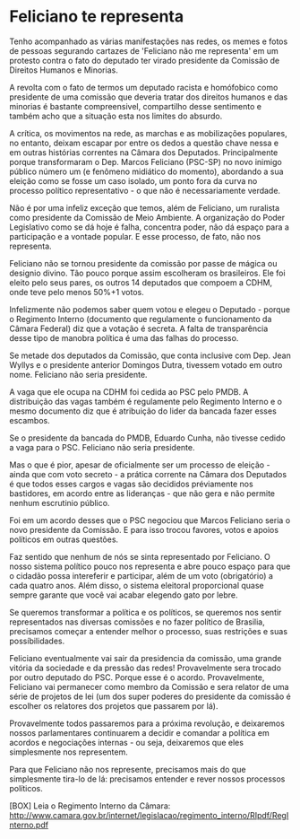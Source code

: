 # Feliciano te representa

Tenho acompanhado as várias manifestações nas redes, os memes e fotos de pessoas segurando cartazes de 'Feliciano não me representa' em um protesto contra o fato do deputado ter virado presidente da Comissão de Direitos Humanos e Minorias.

A revolta com o fato de termos um deputado racista e homófobico como presidente de uma comissão que deveria tratar dos direitos humanos e das minorias é bastante compreensivel, compartilho desse sentimento e também acho que a situação esta nos limites do absurdo.

A crítica, os movimentos na rede, as marchas e as mobilizações populares, no entanto, deixam escapar por entre os dedos a questão chave nessa e em outras histórias correntes na Câmara dos Deputados. Principalmente porque transformaram o Dep. Marcos Feliciano (PSC-SP) no novo inimigo público número um (e fenômeno midiático do momento), abordando a sua eleição como se fosse um caso isolado, um ponto fora da curva no processo político representativo - o que não é necessariamente verdade. 

Não é por uma infeliz exceção que temos, além de Feliciano, um ruralista como presidente da Comissão de Meio Ambiente. A organização do Poder Legislativo como se dá hoje é falha, concentra poder, não dá espaço para a participação e a vontade popular. E esse processo, de fato, não nos representa.

Feliciano não se tornou presidente da comissão por passe de mágica ou designio divino. Tão pouco porque assim escolheram os brasileiros. Ele foi eleito pelo seus pares, os outros 14 deputados que compoem a CDHM, onde teve pelo menos 50%+1 votos.

Infelizmente não podemos saber quem votou e elegeu o Deputado - porque o Regimento Interno (documento que regulamente o funcionamento da Câmara Federal) diz que a votação é secreta. A falta de transparência desse tipo de manobra política é uma das falhas do processo.

Se metade dos deputados da Comissão, que conta inclusive com Dep. Jean Wyllys e o presidente anterior Domingos Dutra, tivessem votado em outro nome. Feliciano não seria presidente.

A vaga que ele ocupa na CDHM foi cedida ao PSC pelo PMDB. A distribuição das vagas também é regulamente pelo Regimento Interno e o mesmo documento diz que é atribuição do lider da bancada fazer esses escambos.

Se o presidente da bancada do PMDB, Eduardo Cunha, não tivesse cedido a vaga para o PSC. Feliciano não seria presidente.

Mas o que é pior, apesar de oficialmente ser um processo de eleição - ainda que com voto secreto - a prática corrente na Câmara dos Deputados é que todos esses cargos e vagas são decididos préviamente nos bastidores, em acordo entre as lideranças - que não gera e não permite nenhum escrutinio público.

Foi em um acordo desses que o PSC negociou que Marcos Feliciano seria o novo presidente da Comissão. E para isso trocou favores, votos e apoios políticos em outras questões.

Faz sentido que nenhum de nós se sinta representado por Feliciano. O nosso sistema político pouco nos representa e abre pouco espaço para que o cidadão possa intereferir e participar, além de um voto (obrigatório) a cada quatro anos. Além disso, o sistema eleitoral proporcional quase sempre garante que você vai acabar elegendo gato por lebre.

Se queremos transformar a política e os políticos, se queremos nos sentir representados nas diversas comissões e no fazer político de Brasilia, precisamos começar a entender melhor o processo, suas restrições e suas possíbilidades.

Feliciano eventualmente vai sair da presidencia da comissão, uma grande vitória da sociedade e da pressão das redes! Provavelmente sera trocado por outro deputado do PSC. Porque esse é o acordo. Provavelmente, Feliciano vai permanecer como membro da Comissão e sera relator de uma série de projetos de lei (um dos super poderes do presidente da comissão é escolher os relatores dos projetos que passarem por lá).

Provavelmente todos passaremos para a próxima revolução, e deixaremos nossos parlamentares continuarem a decidir e comandar a política em acordos e negociações internas - ou seja, deixaremos que eles simplesmente nos representem.

Para que Feliciano não nos represente, precisamos mais do que simplesmente tira-lo de lá: precisamos entender e rever nossos processos políticos.

[BOX]
Leia o Regimento Interno da Câmara:
http://www.camara.gov.br/internet/legislacao/regimento_interno/RIpdf/RegInterno.pdf